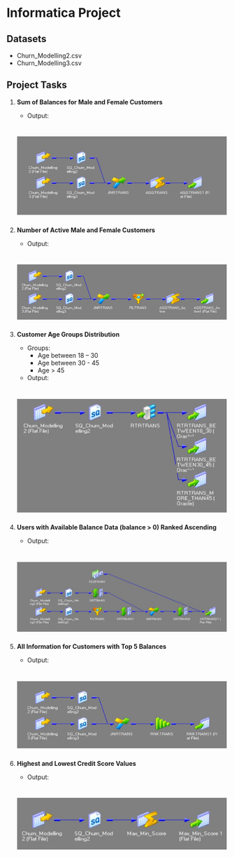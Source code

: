 # Informatica Project

## Datasets
- Churn_Modelling2.csv
- Churn_Modelling3.csv

## Project Tasks
1. **Sum of Balances for Male and Female Customers**
   - Output:
   # ![image](Informatica-snapShots/q1.jpeg)
   
2. **Number of Active Male and Female Customers**
   - Output:
   # ![image](Informatica-snapShots/q2.jpeg)
   
3. **Customer Age Groups Distribution**
   - Groups:
     - Age between 18 – 30
     - Age between 30 - 45
     - Age > 45
   - Output:
   # ![image](Informatica-snapShots/q3.jpeg)
   
4. **Users with Available Balance Data (balance > 0) Ranked Ascending**
   - Output:
   # ![image](Informatica-snapShots/q4.jpeg)
   
6. **All Information for Customers with Top 5 Balances**
   - Output:
   # ![image](Informatica-snapShots/q5.jpeg)
   
7. **Highest and Lowest Credit Score Values**
   - Output:
   # ![image](Informatica-snapShots/q6.jpeg)
